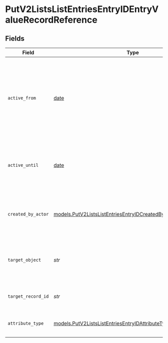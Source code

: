 # PutV2ListsListEntriesEntryIDEntryValueRecordReference


## Fields

| Field                                                                                                                                    | Type                                                                                                                                     | Required                                                                                                                                 | Description                                                                                                                              | Example                                                                                                                                  |
| ---------------------------------------------------------------------------------------------------------------------------------------- | ---------------------------------------------------------------------------------------------------------------------------------------- | ---------------------------------------------------------------------------------------------------------------------------------------- | ---------------------------------------------------------------------------------------------------------------------------------------- | ---------------------------------------------------------------------------------------------------------------------------------------- |
| `active_from`                                                                                                                            | [date](https://docs.python.org/3/library/datetime.html#date-objects)                                                                     | :heavy_check_mark:                                                                                                                       | The point in time at which this value was made "active". `active_from` can be considered roughly analogous to `created_at`.              | 2023-01-01T15:00:00.000000000Z                                                                                                           |
| `active_until`                                                                                                                           | [date](https://docs.python.org/3/library/datetime.html#date-objects)                                                                     | :heavy_check_mark:                                                                                                                       | The point in time at which this value was deactivated. If `null`, the value is active.                                                   | 2023-01-01T15:00:00.000000000Z                                                                                                           |
| `created_by_actor`                                                                                                                       | [models.PutV2ListsListEntriesEntryIDCreatedByActor7](../models/putv2listslistentriesentryidcreatedbyactor7.md)                           | :heavy_check_mark:                                                                                                                       | The actor that created this value.                                                                                                       | {<br/>"type": "workspace-member",<br/>"id": "50cf242c-7fa3-4cad-87d0-75b1af71c57b"<br/>}                                                 |
| `target_object`                                                                                                                          | *str*                                                                                                                                    | :heavy_check_mark:                                                                                                                       | A slug identifying the object that the referenced record belongs to.                                                                     | people                                                                                                                                   |
| `target_record_id`                                                                                                                       | *str*                                                                                                                                    | :heavy_check_mark:                                                                                                                       | A UUID to identify the referenced record.                                                                                                | 891dcbfc-9141-415d-9b2a-2238a6cc012d                                                                                                     |
| `attribute_type`                                                                                                                         | [models.PutV2ListsListEntriesEntryIDAttributeTypeRecordReference](../models/putv2listslistentriesentryidattributetyperecordreference.md) | :heavy_check_mark:                                                                                                                       | The attribute type of the value.                                                                                                         | record-reference                                                                                                                         |